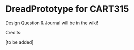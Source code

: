 # DreadPrototype for CART315
 
 Design Question & Journal will be in the wiki!
 
 Credits:
 
 [to be added]
